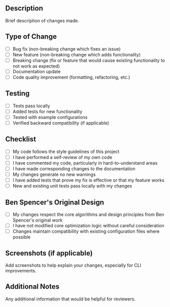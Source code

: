 ## Description
Brief description of changes made.

## Type of Change
- [ ] Bug fix (non-breaking change which fixes an issue)
- [ ] New feature (non-breaking change which adds functionality)  
- [ ] Breaking change (fix or feature that would cause existing functionality to not work as expected)
- [ ] Documentation update
- [ ] Code quality improvement (formatting, refactoring, etc.)

## Testing
- [ ] Tests pass locally
- [ ] Added tests for new functionality
- [ ] Tested with example configurations
- [ ] Verified backward compatibility (if applicable)

## Checklist
- [ ] My code follows the style guidelines of this project
- [ ] I have performed a self-review of my own code
- [ ] I have commented my code, particularly in hard-to-understand areas
- [ ] I have made corresponding changes to the documentation
- [ ] My changes generate no new warnings
- [ ] I have added tests that prove my fix is effective or that my feature works
- [ ] New and existing unit tests pass locally with my changes

## Ben Spencer's Original Design
- [ ] My changes respect the core algorithms and design principles from Ben Spencer's original work
- [ ] I have not modified core optimization logic without careful consideration
- [ ] Changes maintain compatibility with existing configuration files where possible

## Screenshots (if applicable)
Add screenshots to help explain your changes, especially for CLI improvements.

## Additional Notes
Any additional information that would be helpful for reviewers.